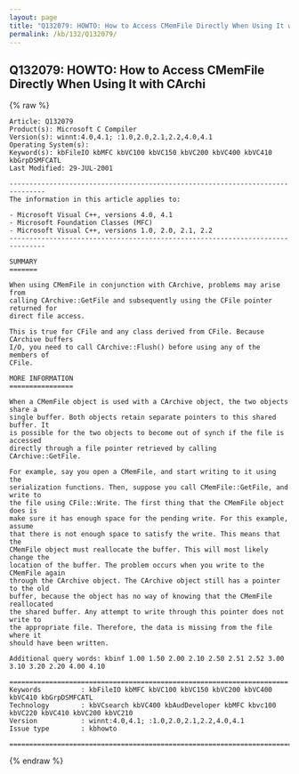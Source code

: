 ```yaml
---
layout: page
title: "Q132079: HOWTO: How to Access CMemFile Directly When Using It with CArchi"
permalink: /kb/132/Q132079/
---
```


## Q132079: HOWTO: How to Access CMemFile Directly When Using It with CArchi

{% raw %}

	Article: Q132079
	Product(s): Microsoft C Compiler
	Version(s): winnt:4.0,4.1; :1.0,2.0,2.1,2.2,4.0,4.1
	Operating System(s): 
	Keyword(s): kbFileIO kbMFC kbVC100 kbVC150 kbVC200 kbVC400 kbVC410 kbGrpDSMFCATL
	Last Modified: 29-JUL-2001
	
	-------------------------------------------------------------------------------
	The information in this article applies to:
	
	- Microsoft Visual C++, versions 4.0, 4.1 
	- Microsoft Foundation Classes (MFC) 
	- Microsoft Visual C++, versions 1.0, 2.0, 2.1, 2.2 
	-------------------------------------------------------------------------------
	
	SUMMARY
	=======
	
	When using CMemFile in conjunction with CArchive, problems may arise from
	calling CArchive::GetFile and subsequently using the CFile pointer returned for
	direct file access.
	
	This is true for CFile and any class derived from CFile. Because CArchive buffers
	I/O, you need to call CArchive::Flush() before using any of the members of
	CFile.
	
	MORE INFORMATION
	================
	
	When a CMemFile object is used with a CArchive object, the two objects share a
	single buffer. Both objects retain separate pointers to this shared buffer. It
	is possible for the two objects to become out of synch if the file is accessed
	directly through a file pointer retrieved by calling CArchive::GetFile.
	
	For example, say you open a CMemFile, and start writing to it using the
	serialization functions. Then, suppose you call CMemFile::GetFile, and write to
	the file using CFile::Write. The first thing that the CMemFile object does is
	make sure it has enough space for the pending write. For this example, assume
	that there is not enough space to satisfy the write. This means that the
	CMemFile object must reallocate the buffer. This will most likely change the
	location of the buffer. The problem occurs when you write to the CMemFile again
	through the CArchive object. The CArchive object still has a pointer to the old
	buffer, because the object has no way of knowing that the CMemFile reallocated
	the shared buffer. Any attempt to write through this pointer does not write to
	the appropriate file. Therefore, the data is missing from the file where it
	should have been written.
	
	Additional query words: kbinf 1.00 1.50 2.00 2.10 2.50 2.51 2.52 3.00 3.10 3.20 2.20 4.00 4.10
	
	======================================================================
	Keywords          : kbFileIO kbMFC kbVC100 kbVC150 kbVC200 kbVC400 kbVC410 kbGrpDSMFCATL 
	Technology        : kbVCsearch kbVC400 kbAudDeveloper kbMFC kbvc100 kbVC220 kbVC410 kbVC200 kbVC210
	Version           : winnt:4.0,4.1; :1.0,2.0,2.1,2.2,4.0,4.1
	Issue type        : kbhowto
	
	=============================================================================
	

{% endraw %}
